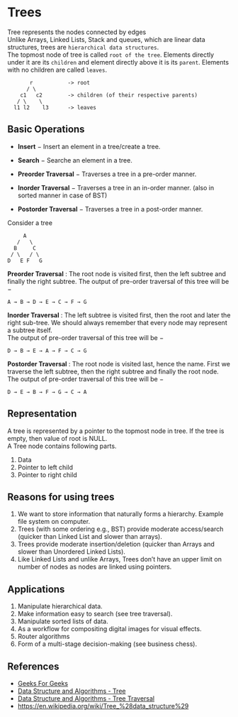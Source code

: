 # Trees

Tree represents the nodes connected by edges  
Unlike Arrays, Linked Lists, Stack and queues, which are linear data structures, trees are `hierarchical data structures`.  
The topmost node of tree is called `root of the tree`. Elements directly under it are its `children` and element directly above it is its `parent`. Elements with no children are called `leaves`.

```
       r           -> root
      / \
    c1   c2        -> children (of their respective parents)
   / \    \
  l1 l2    l3      -> leaves
```

## Basic Operations

- **Insert** − Insert an element in a tree/create a tree.

- **Search** − Searche an element in a tree.

- **Preorder Traversal** − Traverses a tree in a pre-order manner.

- **Inorder Traversal** − Traverses a tree in an in-order manner. (also in sorted manner in case of BST)

- **Postorder Traversal** − Traverses a tree in a post-order manner.

Consider a tree  
```
     A
   /   \
  B     C
 / \   / \
D   E F   G
```

**Preorder Traversal** : The root node is visited first, then the left subtree and finally the right subtree. 
The output of pre-order traversal of this tree will be −

`A → B → D → E → C → F → G`  

**Inorder Traversal** : The left subtree is visited first, then the root and later the right sub-tree. We should always remember that every node may represent a subtree itself.  
The output of pre-order traversal of this tree will be −

`D → B → E → A → F → C → G`  

**Postorder Traversal** : The root node is visited last, hence the name. First we traverse the left subtree, then the right subtree and finally the root node.  
The output of pre-order traversal of this tree will be −

`D → E → B → F → G → C → A`

## Representation

A tree is represented by a pointer to the topmost node in tree. If the tree is empty, then value of root is NULL.  
A Tree node contains following parts.
1. Data
2. Pointer to left child
3. Pointer to right child


## Reasons for using trees

1. We want to store information that naturally forms a hierarchy. Example file system on computer.
2. Trees (with some ordering e.g., BST) provide moderate access/search (quicker than Linked List and slower than arrays).
3. Trees provide moderate insertion/deletion (quicker than Arrays and slower than Unordered Linked Lists).
4. Like Linked Lists and unlike Arrays, Trees don’t have an upper limit on number of nodes as nodes are linked using pointers.

## Applications

1. Manipulate hierarchical data.
2. Make information easy to search (see tree traversal).
3. Manipulate sorted lists of data.
4. As a workflow for compositing digital images for visual effects.
5. Router algorithms
6. Form of a multi-stage decision-making (see business chess).

## References

- [Geeks For Geeks](geeksforgeeks.org)
- [Data Structure and Algorithms - Tree](https://www.tutorialspoint.com/data_structures_algorithms/tree_data_structure.htm)
- [Data Structure and Algorithms - Tree Traversal](https://www.tutorialspoint.com/data_structures_algorithms/tree_traversal.htm)
- https://en.wikipedia.org/wiki/Tree_%28data_structure%29
